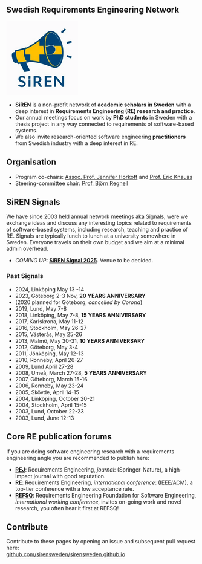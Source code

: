 
## Swedish Requirements Engineering Network

![](siren-logo.png "SiREN logo")

* **SiREN** is a non-profit network of **academic scholars in Sweden** with a deep interest in **Requirements Engineering (RE) research and practice**.
* Our annual meetings focus on work by **PhD students** in Sweden with a thesis project in any way connected to requirements of software-based systems.
* We also invite research-oriented software engineering **practitioners** from Swedish industry with a deep interest in RE.

## Organisation

* Program co-chairs: [Assoc. Prof. Jennifer Horkoff](https://www.chalmers.se/en/persons/jenho/) and [Prof. Eric Knauss](https://www.chalmers.se/en/persons/knauss/)
* Steering-committee chair: [Prof. Björn Regnell](https://cs.lth.se/bjorn-regnell/)

## SiREN Signals

We have since 2003 held annual network meetings aka Signals, were we exchange ideas and discuss any interesting topics related to requirements of software-based systems, including research, teaching and practice of RE. Signals are typically lunch to lunch at a university somewhere in Sweden. Everyone travels on their own budget and we aim at a minimal admin overhead. 

* *COMING UP:* [**SiREN Signal 2025**](2025/index.html). Venue to be decided.

### Past Signals

* 2024, Linköping May 13 -14
* 2023, Göteborg 2-3 Nov, **20 YEARS ANNIVERSARY**
* (2020 planned for Göteborg, *cancelled by Corona*)
* 2019, Lund, May 7-8
* 2018, Linköping, May 7-8, **15 YEARS ANNIVERSARY**
* 2017, Karlskrona, May 11-12
* 2016, Stockholm, May 26-27
* 2015, Västerås, May 25-26
* 2013, Malmö, May 30-31, **10 YEARS ANNIVERSARY**
* 2012, Göteborg, May 3-4
* 2011, Jönköping, May 12-13
* 2010, Ronneby, April 26-27
* 2009, Lund April 27-28
* 2008, Umeå, March 27-28, **5 YEARS ANNIVERSARY**
* 2007, Göteborg, March 15-16 
* 2006, Ronneby, May 23-24 
* 2005, Skövde, April 14-15 
* 2004, Linköping, October 20-21 
* 2004, Stockholm, April 15-15 
* 2003, Lund, October 22-23 
* 2003, Lund, June 12-13 

## Core RE publication forums

If you are doing software engineering research with a requirements engineering angle you are recommended to publish here:

* [**REJ**](https://link.springer.com/journal/766): Requirements Engineering, *journal*: (Springer-Nature), a high-impact journal with good reputation.
* [**RE**](https://conf.researchr.org/series/RE): Requirements Engineering, *international conference*: (IEEE/ACM), a top-tier conference with a low acceptance rate.
* [**REFSQ**](https://refsq.org): Requirements Engineering Foundation for Software Engineering, *international working conference*, invites on-going work and novel research, you often hear it first at REFSQ!

## Contribute

Contribute to these pages by opening an issue and subsequent pull request here: <br>
[github.com/sirensweden/sirensweden.github.io](https://github.com/sirensweden/sirensweden.github.io)


